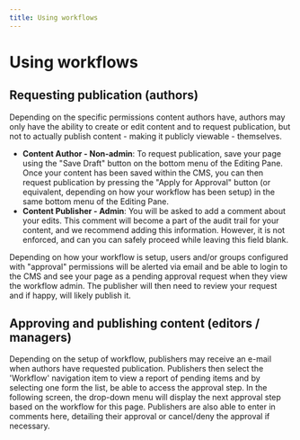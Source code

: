 ```yaml
---
title: Using workflows
---
```


# Using workflows

## Requesting publication (authors)

Depending on the specific permissions content authors have, authors may only have the ability to create or edit content and to request publication,
but not to actually publish content - making it publicly viewable - themselves.

 * **Content Author - Non-admin**: To request publication, save your page using the "Save Draft" button on the bottom menu of the Editing Pane. Once your content has been saved within the CMS, you can then request publication by pressing the "Apply for Approval" button (or equivalent, depending on
how your workflow has been setup) in the same bottom menu of the Editing Pane.
 * **Content Publisher - Admin**: You will be asked to add a comment about your edits. This comment will become a part of the audit trail for your content, and we recommend adding this information.
However, it is not enforced, and can you can safely proceed while leaving this field blank.

Depending on how your workflow is setup, users and/or groups configured with "approval" permissions will be alerted via email and be able to login to the CMS and
see your page as a pending approval request when they view the workflow admin. The publisher will then need to review your request and if happy, will likely
publish it.   

## Approving and publishing content (editors / managers)

Depending on the setup of workflow, publishers may receive an e-mail when authors have requested publication. Publishers then select the 'Workflow' navigation
item to view a report of pending items and by selecting one form the list, be able to access the approval step. In the following screen, the drop-down menu will display the next approval step based on the workflow for this page. Publishers are also able to enter in comments here, detailing their approval or cancel/deny the approval if necessary.
